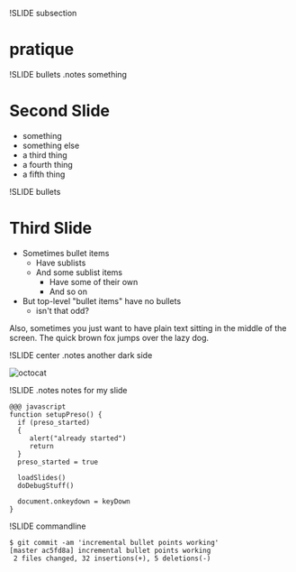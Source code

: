 !SLIDE subsection
# pratique #

!SLIDE bullets
.notes something

# Second Slide #

* something
* something else
* a third thing
* a fourth thing
* a fifth thing

!SLIDE bullets
# Third Slide

* Sometimes bullet items
  * Have sublists
  * And some sublist items
    * Have some of their own
    * And so on
* But top-level "bullet items" have no bullets
  * isn't that odd?

Also, sometimes you just want to have plain text sitting in the middle
of the screen. The quick brown fox jumps over the lazy dog.

!SLIDE center
.notes another dark side

![octocat](octocat.png)

!SLIDE
.notes notes for my slide

	@@@ javascript
	function setupPreso() {
	  if (preso_started)
	  {
	     alert("already started")
	     return
	  }
	  preso_started = true

	  loadSlides()
	  doDebugStuff()

	  document.onkeydown = keyDown
	}

!SLIDE commandline

	$ git commit -am 'incremental bullet points working'
	[master ac5fd8a] incremental bullet points working
	 2 files changed, 32 insertions(+), 5 deletions(-)

